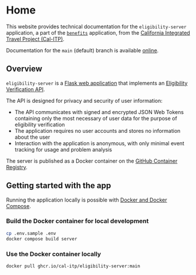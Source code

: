 # Home

This website provides technical documentation for the `eligibility-server` application, a part of the [`benefits`](https://docs.calitp.org/benefits) application, from the [California Integrated Travel Project (Cal-ITP)](https://www.calitp.org).

Documentation for the `main` (default) branch is available [online](https://docs.calitp.org/eligibility-server).

## Overview

`eligibility-server` is a [Flask web application](https://flask.palletsprojects.com/) that implements an [Eligibility Verification API](https://docs.calitp.org/eligibility-api/specification/).

The API is designed for privacy and security of user information:

- The API communicates with signed and encrypted JSON Web Tokens containing only the most necessary of user data for the purpose of eligibility verification
- The application requires no user accounts and stores no information about the user
- Interaction with the application is anonymous, with only minimal event tracking for usage and problem analysis

The server is published as a Docker container on the [GitHub Container Registry](https://github.com/cal-itp/eligibility-server/pkgs/container/eligibility-server).

## Getting started with the app

Running the application locally is possible with [Docker and Docker Compose](https://www.docker.com/products/docker-desktop).

### Build the Docker container for local development

```bash
cp .env.sample .env
docker compose build server
```

### Use the Docker container locally

```bash
docker pull ghcr.io/cal-itp/eligibility-server:main
```
